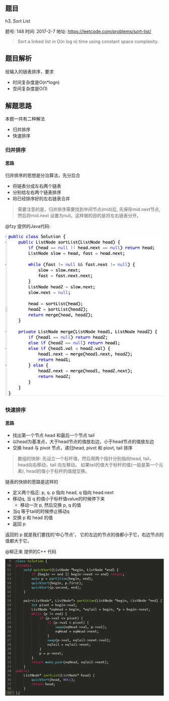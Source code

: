 ## 题目

h3. Sort List

题号: 148
时间: 2017-2-7
地址: https://leetcode.com/problems/sort-list/

> Sort a linked list in O(n log n) time using constant space complexity.


## 题目解析

给输入的链表排序，要求

- 时间复杂度是O(n*logn)
- 空间复杂度是O(1)

## 解题思路

本题一共有二种解法

- 归并排序
- 快速排序

### 归并排序

#### 思路

归并排序的思想是分治算法，先分后合

- 将链表分成左右两个链表
- 分别给左右两个链表排序
- 将已经排序好的左右链表合并

> 需要注意的是，归并排序需要找到中间节点(mid)后, 先保存mid.next节点, 然后将mid.next 设置为null。这样做的目的是将左右链表分开。

@fzy 提供的Java代码:

![](./images/1.jpeg)


### 快速排序

#### 思路

- 找出第一个节点 head 和最后一个节点 tail
- 以head为基准点，大于head节点的值放右边，小于head节点的值放左边
- 交换 head 与 pivot 节点，递归head, pivot 和  piovt, tail 排序

> 数组的快排: 先设立一个标杆值，然后用两个指针分别指向head, tail，head向右移动，tail 向左移动。
> 如果tail的值大于标杆的值(一般是第一个元素), head的值小于标杆的值就交换。

链表的快排的思路是这样的
- 定义两个指正: p, q. p 指向 head, q 指向 head.next
- 移动q, 当 q 的值小于标杆值value的时候停下来
  - 移动一次 p, 然后交换 p, q 的值
- 当q 等于tail的时候停止移动q 
- 交换 p 和 head 的值
- 返回 p 

返回的 p 就是我们要找的‘中心节点’， 它的左边的节点的值都小于它，右边节点的值都大于它。

@柳正来 提供的C++ 代码

![](./images/2.png)
